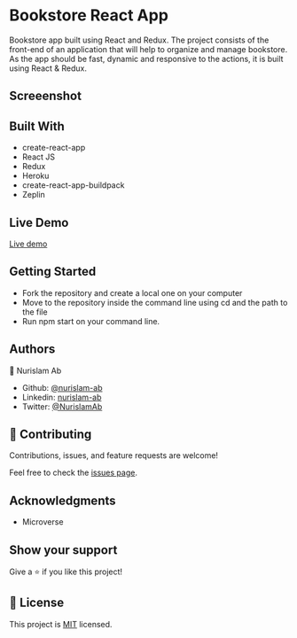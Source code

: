 # Bookstore React App

Bookstore app built using React and Redux. The project consists of the front-end of an application that will help to organize and manage bookstore. As the app should be fast, dynamic and responsive to the actions, it is built using React & Redux.

## Screeenshot


## Built With

- create-react-app
- React JS
- Redux
- Heroku
- create-react-app-buildpack
- Zeplin

## Live Demo

[Live demo](https://polar-citadel-29411.herokuapp.com/)


## Getting Started

- Fork the repository and create a local one on your computer
- Move to the repository inside the command line using cd and the path to the file
- Run npm start on your command line.

## Authors

👤 Nurislam Ab
- Github: [@nurislam-ab](https://github.com/nurislam-ab)
- Linkedin: [nurislam-ab](https://www.linkedin.com/in/nurislam-ab/)
- Twitter: [@NurislamAb](https://twitter.com/NurislamAb)

## 🤝 Contributing

Contributions, issues, and feature requests are welcome!

Feel free to check the [issues page](issues/).

## Acknowledgments

* Microverse

## Show your support

Give a ⭐️ if you like this project!

## 📝 License

This project is [MIT](LICENSE) licensed.